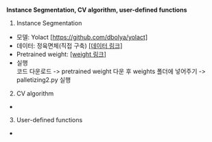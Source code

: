 **Instance Segmentation, CV algorithm, user-defined functions**<br>
1. Instance Segmentation<br>
- 모델: Yolact [https://github.com/dbolya/yolact]<br>
- 데이터: 정육면체(직접 구축) [[데이터 링크]](https://drive.google.com/drive/folders/1mY1t2hW2ppF5HKe9G4--kyBVDySUKixd?usp=share_link)<br>
- Pretrained weight: [[weight 링크]](https://drive.google.com/drive/folders/1mY1t2hW2ppF5HKe9G4--kyBVDySUKixd?usp=share_link)<br>
- 실행<br>
코드 다운로드 -> pretrained weight 다운 후 weights 폴더에 넣어주기 -> palletizing2.py 실행
2. CV algorithm<br>
-
3. User-defined functions<br>
-
